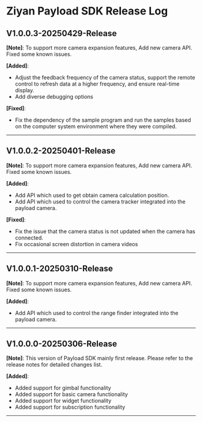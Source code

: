 # Ziyan Payload SDK Release Log


## V1.0.0.3-20250429-Release 
**[Note]**: 
To support more camera expansion features, Add new camera API. Fixed some known issues.

**[Added]**:
* Adjust the feedback frequency of the camera status, support the remote control to refresh data at a higher frequency, and ensure real-time display.
* Add diverse debugging options

**[Fixed]**:
* Fix the dependency of the sample program and run the samples based on the computer system environment where they were compiled. 
---




## V1.0.0.2-20250401-Release 
**[Note]**: 
To support more camera expansion features, Add new camera API. Fixed some known issues.

**[Added]**:
* Add API which used to get obtain camera calculation position.
* Add API which used to control the camera tracker integrated into the payload camera.

**[Fixed]**:
* Fix the issue that the camera status is not updated when the camera has connected.
* Fix occasional screen distortion in camera videos
---




## V1.0.0.1-20250310-Release 
**[Note]**: 
To support more camera expansion features, Add new camera API. Fixed some known issues.

**[Added]**:
* Add API which used to control the range finder integrated into the payload camera.
---




## V1.0.0.0-20250306-Release 
**[Note]**: 
This version of Payload SDK mainly first release. Please refer to the release notes for detailed changes list.

**[Added]**:
* Added support for gimbal functionality
* Added support for basic camera functionality
* Added support for widget functionality
* Added support for subscription functionality
---






